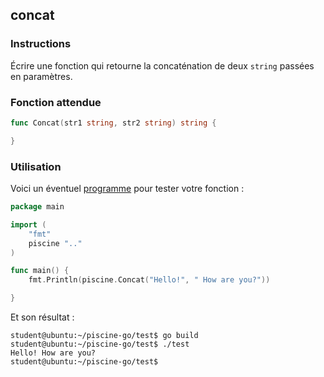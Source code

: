 ## concat

### Instructions

Écrire une fonction qui retourne la concaténation de deux `string` passées en paramètres.

### Fonction attendue

```go
func Concat(str1 string, str2 string) string {

}
```

### Utilisation

Voici un éventuel [programme](TODO-LINK) pour tester votre fonction :

```go
package main

import (
	"fmt"
	piscine ".."
)

func main() {
	fmt.Println(piscine.Concat("Hello!", " How are you?"))

}
```

Et son résultat :

```console
student@ubuntu:~/piscine-go/test$ go build
student@ubuntu:~/piscine-go/test$ ./test
Hello! How are you?
student@ubuntu:~/piscine-go/test$
```
